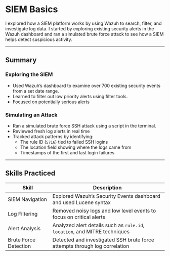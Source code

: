 # SIEM Basics

I explored how a SIEM platform works by using Wazuh to search, filter, and investigate log data. I started by exploring existing security alerts in the Wazuh dashboard and ran a simulated brute force attack to see how a SIEM helps detect suspicious activity.

---

## Summary

### Exploring the SIEM  
- Used Wazuh’s dashboard to examine over 700 existing security events from a set date range.  
- Learned to filter out low priority alerts using filter tools.  
- Focused on potentially serious alerts

### Simulating an Attack  
- Ran a simulated brute force SSH attack using a script in the terminal.  
- Reviewed fresh log alerts in real time 
- Tracked attack patterns by identifying:
  - The rule ID (`5716`) tied to failed SSH logins  
  - The location field showing where the logs came from  
  - Timestamps of the first and last login failures  

---

## Skills Practiced

| Skill                  | Description                                                                  |
|------------------------|------------------------------------------------------------------------------|
| SIEM Navigation        | Explored Wazuh’s Security Events dashboard and used Lucene syntax            |
| Log Filtering          | Removed noisy logs and low level events to focus on critical alerts          |
| Alert Analysis         | Analyzed alert details such as `rule.id`, `location`, and MITRE techniques   |
| Brute Force Detection  | Detected and investigated SSH brute force attempts through log correlation   |
